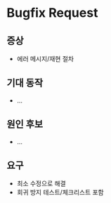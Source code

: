 # Bugfix Request

## 증상
- 에러 메시지/재현 절차

## 기대 동작
- ...

## 원인 후보
- ...

## 요구
- 최소 수정으로 해결
- 회귀 방지 테스트/체크리스트 포함
